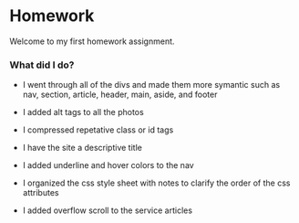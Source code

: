 
# Homework

Welcome to my first homework assignment.

### What did I do?

- I went through all of the divs and made them more symantic such as nav, section, article, header, main, aside, and footer

- I added alt tags to all the photos

- I compressed repetative class or id tags

- I have the site a descriptive title

- I added underline and hover colors to the nav

- I organized the css style sheet with notes to clarify the order of the css attributes

- I added overflow scroll to the service articles 
